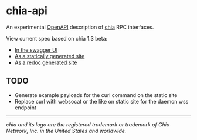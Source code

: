# chia-api

An experimental [OpenAPI](https://www.openapis.org/) description of [chia](https://github.com/Chia-Network/chia-blockchain) RPC interfaces.

View current spec based on chia 1.3 beta:

- [In the swagger UI](https://dkackman.github.io/chia-api/?urls.primaryName=Full%20Node)
- [As a statically generated site](https://dkackman.github.io/chia-api/static/)
- [As a redoc generated site](https://dkackman.github.io/chia-api/redoc/)

## TODO

- Generate example payloads for the curl command on the static site
- Replace curl with websocat or the like on static site for the daemon wss endpoint

___

_chia and its logo are the registered trademark or trademark of Chia Network, Inc. in the United States and worldwide._
